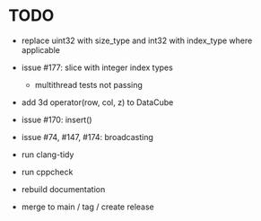# TODO

* replace uint32 with size_type and int32 with index_type where applicable

* issue #177: slice with integer index types
  * multithread tests not passing

* add 3d operator(row, col, z) to DataCube
* issue #170: insert()
* issue #74, #147, #174: broadcasting

* run clang-tidy
* run cppcheck
* rebuild documentation
* merge to main / tag / create release
